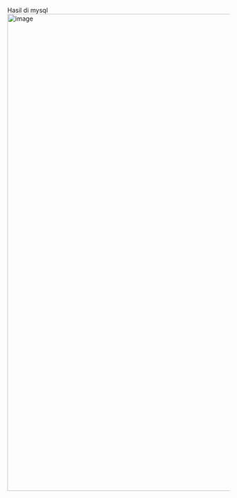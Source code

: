 Hasil di mysql
<img width="1919" height="1079" alt="image" src="https://github.com/user-attachments/assets/bc9ff24c-696b-4c8c-bc15-8f725abc8c8e" />

